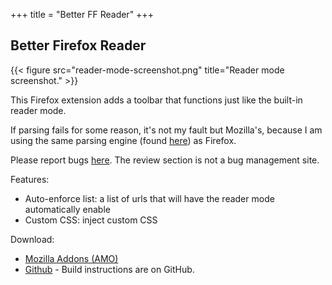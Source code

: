 +++
title = "Better FF Reader"
+++

## Better Firefox Reader

{{< figure src="reader-mode-screenshot.png" title="Reader mode screenshot." >}}

This Firefox extension adds a toolbar that functions just like the built-in reader mode.

If parsing fails for some reason, it's not my fault but Mozilla's, because I am using the same parsing engine (found [here](https://github.com/mozilla/readability)) as Firefox.

Please report bugs [here](https://github.com/ClarenceClark/better-ff-reader/issues). The review section is not a bug management site.

Features:

 - Auto-enforce list: a list of urls that will have the reader mode automatically enable
 - Custom CSS: inject custom CSS

Download:

 - [Mozilla Addons (AMO)](https://addons.mozilla.org/en-US/firefox/addon/better-ff-reader/)
 - [Github](https://github.com/ClarenceClark/better-ff-reader/) - Build instructions are on GitHub.